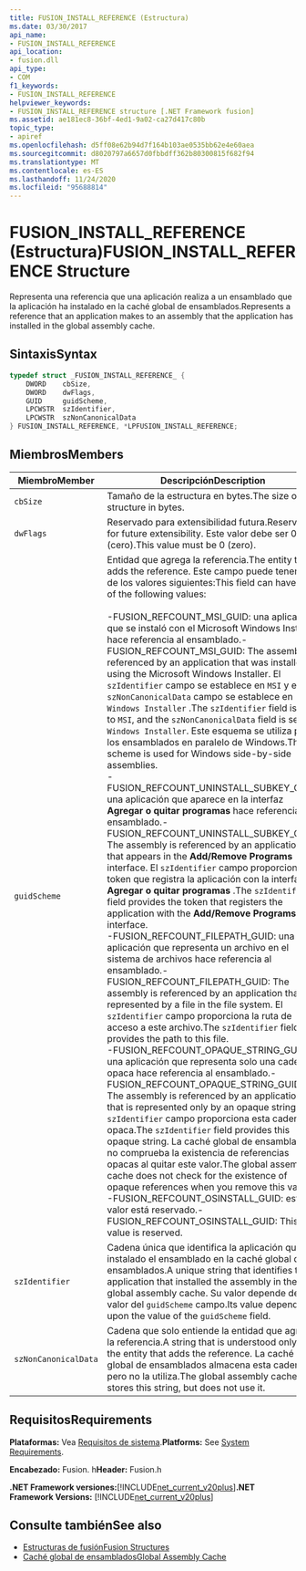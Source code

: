```yaml
---
title: FUSION_INSTALL_REFERENCE (Estructura)
ms.date: 03/30/2017
api_name:
- FUSION_INSTALL_REFERENCE
api_location:
- fusion.dll
api_type:
- COM
f1_keywords:
- FUSION_INSTALL_REFERENCE
helpviewer_keywords:
- FUSION_INSTALL_REFERENCE structure [.NET Framework fusion]
ms.assetid: ae181ec8-36bf-4ed1-9a02-ca27d417c80b
topic_type:
- apiref
ms.openlocfilehash: d5ff08e62b94d7f164b103ae0535bb62e4e60aea
ms.sourcegitcommit: d8020797a6657d0fbbdff362b80300815f682f94
ms.translationtype: MT
ms.contentlocale: es-ES
ms.lasthandoff: 11/24/2020
ms.locfileid: "95688814"
---
```

# <a name="fusion_install_reference-structure"></a><span data-ttu-id="30331-102">FUSION_INSTALL_REFERENCE (Estructura)</span><span class="sxs-lookup"><span data-stu-id="30331-102">FUSION_INSTALL_REFERENCE Structure</span></span>

<span data-ttu-id="30331-103">Representa una referencia que una aplicación realiza a un ensamblado que la aplicación ha instalado en la caché global de ensamblados.</span><span class="sxs-lookup"><span data-stu-id="30331-103">Represents a reference that an application makes to an assembly that the application has installed in the global assembly cache.</span></span>  
  
## <a name="syntax"></a><span data-ttu-id="30331-104">Sintaxis</span><span class="sxs-lookup"><span data-stu-id="30331-104">Syntax</span></span>  
  
```cpp  
typedef struct _FUSION_INSTALL_REFERENCE_ {  
    DWORD    cbSize,  
    DWORD    dwFlags,  
    GUID     guidScheme,  
    LPCWSTR  szIdentifier,  
    LPCWSTR  szNonCanonicalData  
} FUSION_INSTALL_REFERENCE, *LPFUSION_INSTALL_REFERENCE;  
```  
  
## <a name="members"></a><span data-ttu-id="30331-105">Miembros</span><span class="sxs-lookup"><span data-stu-id="30331-105">Members</span></span>  
  
|<span data-ttu-id="30331-106">Miembro</span><span class="sxs-lookup"><span data-stu-id="30331-106">Member</span></span>|<span data-ttu-id="30331-107">Descripción</span><span class="sxs-lookup"><span data-stu-id="30331-107">Description</span></span>|  
|------------|-----------------|  
|`cbSize`|<span data-ttu-id="30331-108">Tamaño de la estructura en bytes.</span><span class="sxs-lookup"><span data-stu-id="30331-108">The size of the structure in bytes.</span></span>|  
|`dwFlags`|<span data-ttu-id="30331-109">Reservado para extensibilidad futura.</span><span class="sxs-lookup"><span data-stu-id="30331-109">Reserved for future extensibility.</span></span> <span data-ttu-id="30331-110">Este valor debe ser 0 (cero).</span><span class="sxs-lookup"><span data-stu-id="30331-110">This value must be 0 (zero).</span></span>|  
|`guidScheme`|<span data-ttu-id="30331-111">Entidad que agrega la referencia.</span><span class="sxs-lookup"><span data-stu-id="30331-111">The entity that adds the reference.</span></span> <span data-ttu-id="30331-112">Este campo puede tener uno de los valores siguientes:</span><span class="sxs-lookup"><span data-stu-id="30331-112">This field can have one of the following values:</span></span><br /><br /> <span data-ttu-id="30331-113">-FUSION_REFCOUNT_MSI_GUID: una aplicación que se instaló con el Microsoft Windows Installer hace referencia al ensamblado.</span><span class="sxs-lookup"><span data-stu-id="30331-113">-   FUSION_REFCOUNT_MSI_GUID: The assembly is referenced by an application that was installed using the Microsoft Windows Installer.</span></span> <span data-ttu-id="30331-114">El `szIdentifier` campo se establece en `MSI` y el `szNonCanonicalData` campo se establece en `Windows Installer` .</span><span class="sxs-lookup"><span data-stu-id="30331-114">The `szIdentifier` field is set to `MSI`, and the `szNonCanonicalData` field is set to `Windows Installer`.</span></span> <span data-ttu-id="30331-115">Este esquema se utiliza para los ensamblados en paralelo de Windows.</span><span class="sxs-lookup"><span data-stu-id="30331-115">This scheme is used for Windows side-by-side assemblies.</span></span><br /><span data-ttu-id="30331-116">-FUSION_REFCOUNT_UNINSTALL_SUBKEY_GUID: una aplicación que aparece en la interfaz **Agregar o quitar programas** hace referencia al ensamblado.</span><span class="sxs-lookup"><span data-stu-id="30331-116">-   FUSION_REFCOUNT_UNINSTALL_SUBKEY_GUID: The assembly is referenced by an application that appears in the **Add/Remove Programs** interface.</span></span> <span data-ttu-id="30331-117">El `szIdentifier` campo proporciona el token que registra la aplicación con la interfaz **Agregar o quitar programas** .</span><span class="sxs-lookup"><span data-stu-id="30331-117">The `szIdentifier` field provides the token that registers the application with the **Add/Remove Programs** interface.</span></span><br /><span data-ttu-id="30331-118">-FUSION_REFCOUNT_FILEPATH_GUID: una aplicación que representa un archivo en el sistema de archivos hace referencia al ensamblado.</span><span class="sxs-lookup"><span data-stu-id="30331-118">-   FUSION_REFCOUNT_FILEPATH_GUID: The assembly is referenced by an application that is represented by a file in the file system.</span></span> <span data-ttu-id="30331-119">El `szIdentifier` campo proporciona la ruta de acceso a este archivo.</span><span class="sxs-lookup"><span data-stu-id="30331-119">The `szIdentifier` field provides the path to this file.</span></span><br /><span data-ttu-id="30331-120">-FUSION_REFCOUNT_OPAQUE_STRING_GUID: una aplicación que representa solo una cadena opaca hace referencia al ensamblado.</span><span class="sxs-lookup"><span data-stu-id="30331-120">-   FUSION_REFCOUNT_OPAQUE_STRING_GUID: The assembly is referenced by an application that is represented only by an opaque string.</span></span> <span data-ttu-id="30331-121">El `szIdentifier` campo proporciona esta cadena opaca.</span><span class="sxs-lookup"><span data-stu-id="30331-121">The `szIdentifier` field provides this opaque string.</span></span> <span data-ttu-id="30331-122">La caché global de ensamblados no comprueba la existencia de referencias opacas al quitar este valor.</span><span class="sxs-lookup"><span data-stu-id="30331-122">The global assembly cache does not check for the existence of opaque references when you remove this value.</span></span><br /><span data-ttu-id="30331-123">-FUSION_REFCOUNT_OSINSTALL_GUID: este valor está reservado.</span><span class="sxs-lookup"><span data-stu-id="30331-123">-   FUSION_REFCOUNT_OSINSTALL_GUID: This value is reserved.</span></span>|  
|`szIdentifier`|<span data-ttu-id="30331-124">Cadena única que identifica la aplicación que ha instalado el ensamblado en la caché global de ensamblados.</span><span class="sxs-lookup"><span data-stu-id="30331-124">A unique string that identifies the application that installed the assembly in the global assembly cache.</span></span> <span data-ttu-id="30331-125">Su valor depende del valor del `guidScheme` campo.</span><span class="sxs-lookup"><span data-stu-id="30331-125">Its value depends upon the value of the `guidScheme` field.</span></span>|  
|`szNonCanonicalData`|<span data-ttu-id="30331-126">Cadena que solo entiende la entidad que agrega la referencia.</span><span class="sxs-lookup"><span data-stu-id="30331-126">A string that is understood only by the entity that adds the reference.</span></span> <span data-ttu-id="30331-127">La caché global de ensamblados almacena esta cadena, pero no la utiliza.</span><span class="sxs-lookup"><span data-stu-id="30331-127">The global assembly cache stores this string, but does not use it.</span></span>|  
  
## <a name="requirements"></a><span data-ttu-id="30331-128">Requisitos</span><span class="sxs-lookup"><span data-stu-id="30331-128">Requirements</span></span>  

 <span data-ttu-id="30331-129">**Plataformas:** Vea [Requisitos de sistema](../../get-started/system-requirements.md).</span><span class="sxs-lookup"><span data-stu-id="30331-129">**Platforms:** See [System Requirements](../../get-started/system-requirements.md).</span></span>  
  
 <span data-ttu-id="30331-130">**Encabezado:** Fusion. h</span><span class="sxs-lookup"><span data-stu-id="30331-130">**Header:** Fusion.h</span></span>  
  
 <span data-ttu-id="30331-131">**.NET Framework versiones:**[!INCLUDE[net_current_v20plus](../../../../includes/net-current-v20plus-md.md)]</span><span class="sxs-lookup"><span data-stu-id="30331-131">**.NET Framework Versions:** [!INCLUDE[net_current_v20plus](../../../../includes/net-current-v20plus-md.md)]</span></span>  
  
## <a name="see-also"></a><span data-ttu-id="30331-132">Consulte también</span><span class="sxs-lookup"><span data-stu-id="30331-132">See also</span></span>

- [<span data-ttu-id="30331-133">Estructuras de fusión</span><span class="sxs-lookup"><span data-stu-id="30331-133">Fusion Structures</span></span>](fusion-structures.md)
- [<span data-ttu-id="30331-134">Caché global de ensamblados</span><span class="sxs-lookup"><span data-stu-id="30331-134">Global Assembly Cache</span></span>](../../app-domains/gac.md)

